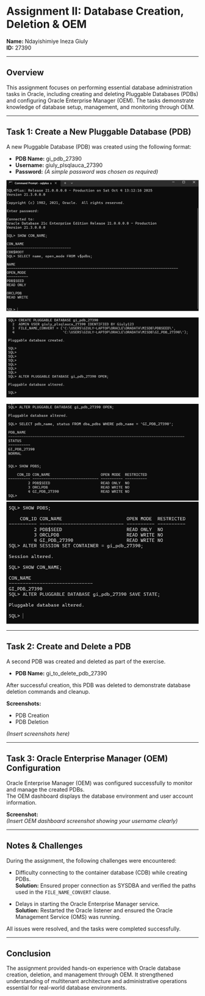 # **Assignment II: Database Creation, Deletion & OEM**

**Name:** Ndayishimiye Ineza Giuly  
**ID:** 27390  

---

## **Overview**

This assignment focuses on performing essential database administration tasks in Oracle, including creating and deleting Pluggable Databases (PDBs) and configuring Oracle Enterprise Manager (OEM). The tasks demonstrate knowledge of database setup, management, and monitoring through OEM.

---

## **Task 1: Create a New Pluggable Database (PDB)**

A new Pluggable Database (PDB) was created using the following format:

- **PDB Name:** gi_pdb_27390  
- **Username:** giuly_plsqlauca_27390  
- **Password:** *(A simple password was chosen as required)*  



![Alt Text]( https://github.com/GIULYINEZA2/Database-Creation-Deletion-OEM-Ndayishimiye-Ineza-Giuly-27390/blob/ea0a86eb8ff8de4aa2863856afb927e7e064546b/Screenshot%202025-10-04%20131355.png)

![Alt Text]( https://github.com/GIULYINEZA2/Database-Creation-Deletion-OEM-Ndayishimiye-Ineza-Giuly-27390/blob/ea0a86eb8ff8de4aa2863856afb927e7e064546b/Screenshot%202025-10-04%20131805.png)


 ![Alt Text]( https://github.com/GIULYINEZA2/Database-Creation-Deletion-OEM-Ndayishimiye-Ineza-Giuly-27390/blob/ea0a86eb8ff8de4aa2863856afb927e7e064546b/Screenshot%202025-10-04%20132018.png)
  ![Alt Text]( https://github.com/GIULYINEZA2/Database-Creation-Deletion-OEM-Ndayishimiye-Ineza-Giuly-27390/blob/ea0a86eb8ff8de4aa2863856afb927e7e064546b/Screenshot%202025-10-04%20132221.png)


---

## **Task 2: Create and Delete a PDB**

A second PDB was created and deleted as part of the exercise.

- **PDB Name:** gi_to_delete_pdb_27390  

After successful creation, this PDB was deleted to demonstrate database deletion commands and cleanup.

**Screenshots:**  
- PDB Creation  
- PDB Deletion  

*(Insert screenshots here)*

---

## **Task 3: Oracle Enterprise Manager (OEM) Configuration**

Oracle Enterprise Manager (OEM) was configured successfully to monitor and manage the created PDBs.  
The OEM dashboard displays the database environment and user account information.

**Screenshot:**  
*(Insert OEM dashboard screenshot showing your username clearly)*

---

## **Notes & Challenges**

During the assignment, the following challenges were encountered:

- Difficulty connecting to the container database (CDB) while creating PDBs.  
  **Solution:** Ensured proper connection as SYSDBA and verified the paths used in the `FILE_NAME_CONVERT` clause.
  
- Delays in starting the Oracle Enterprise Manager service.  
  **Solution:** Restarted the Oracle listener and ensured the Oracle Management Service (OMS) was running.

All issues were resolved, and the tasks were completed successfully.

---

## **Conclusion**

The assignment provided hands-on experience with Oracle database creation, deletion, and management through OEM. It strengthened understanding of multitenant architecture and administrative operations essential for real-world database environments.

